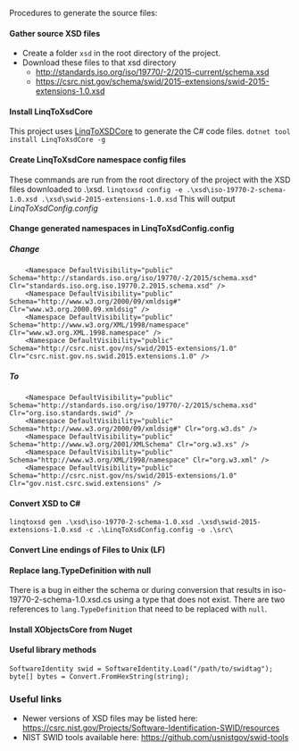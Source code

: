 Procedures to generate the source files:

#### Gather source XSD files
* Create a folder ```xsd``` in the root directory of the project.
* Download these files to that xsd directory
     * http://standards.iso.org/iso/19770/-2/2015-current/schema.xsd
     * https://csrc.nist.gov/schema/swid/2015-extensions/swid-2015-extensions-1.0.xsd

#### Install LinqToXsdCore
This project uses [LinqToXSDCore](https://github.com/mamift/LinqToXsdCore) to generate the C# code files.
```dotnet tool install LinqToXsdCore -g```

#### Create LinqToXsdCore namespace config files
These commands are run from the root directory of the project with the XSD files downloaded to .\xsd.
```linqtoxsd config -e .\xsd\iso-19770-2-schema-1.0.xsd .\xsd\swid-2015-extensions-1.0.xsd```
This will output *LinqToXsdConfig.config*

#### Change generated namespaces in LinqToXsdConfig.config
##### Change
```
    <Namespace DefaultVisibility="public" Schema="http://standards.iso.org/iso/19770/-2/2015/schema.xsd" Clr="standards.iso.org.iso.19770.2.2015.schema.xsd" />
    <Namespace DefaultVisibility="public" Schema="http://www.w3.org/2000/09/xmldsig#" Clr="www.w3.org.2000.09.xmldsig" />
    <Namespace DefaultVisibility="public" Schema="http://www.w3.org/XML/1998/namespace" Clr="www.w3.org.XML.1998.namespace" />
    <Namespace DefaultVisibility="public" Schema="http://csrc.nist.gov/ns/swid/2015-extensions/1.0" Clr="csrc.nist.gov.ns.swid.2015.extensions.1.0" />
```
##### To
```
    <Namespace DefaultVisibility="public" Schema="http://standards.iso.org/iso/19770/-2/2015/schema.xsd" Clr="org.iso.standards.swid" />
    <Namespace DefaultVisibility="public" Schema="http://www.w3.org/2000/09/xmldsig#" Clr="org.w3.ds" />
	<Namespace DefaultVisibility="public" Schema="http://www.w3.org/2001/XMLSchema" Clr="org.w3.xs" />
    <Namespace DefaultVisibility="public" Schema="http://www.w3.org/XML/1998/namespace" Clr="org.w3.xml" />
    <Namespace DefaultVisibility="public" Schema="http://csrc.nist.gov/ns/swid/2015-extensions/1.0" Clr="gov.nist.csrc.swid.extensions" />
```

#### Convert XSD to C#
```linqtoxsd gen .\xsd\iso-19770-2-schema-1.0.xsd .\xsd\swid-2015-extensions-1.0.xsd -c .\LinqToXsdConfig.config -o .\src\ ```

#### Convert Line endings of Files to Unix (LF)

#### Replace lang.TypeDefinition with null
There is a bug in either the schema or during conversion that results in iso-19770-2-schema-1.0.xsd.cs using a type that does not exist. There are two references to ```lang.TypeDefinition``` that need to be replaced with ```null```.

#### Install XObjectsCore from Nuget

#### Useful library methods
```SoftwareIdentity swid = SoftwareIdentity.Load("/path/to/swidtag");```
```byte[] bytes = Convert.FromHexString(string);```

### Useful links
* Newer versions of XSD files may be listed here: https://csrc.nist.gov/Projects/Software-Identification-SWID/resources
* NIST SWID tools available here: https://github.com/usnistgov/swid-tools
